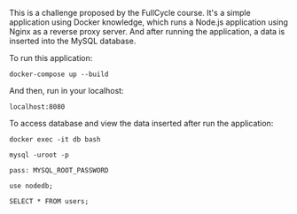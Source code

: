 This is a challenge proposed by the FullCycle course. It's a simple application using Docker knowledge, which runs a Node.js application using Nginx as a reverse proxy server. And after running the application, a data is inserted into the MySQL database.

To run this application:
```
docker-compose up --build
```
And then, run in your localhost:
```
localhost:8080
```
To access database and view the data inserted after run the application:

```
docker exec -it db bash
```
```
mysql -uroot -p
```
```
pass: MYSQL_ROOT_PASSWORD
```
```
use nodedb;
```
```
SELECT * FROM users;
```
